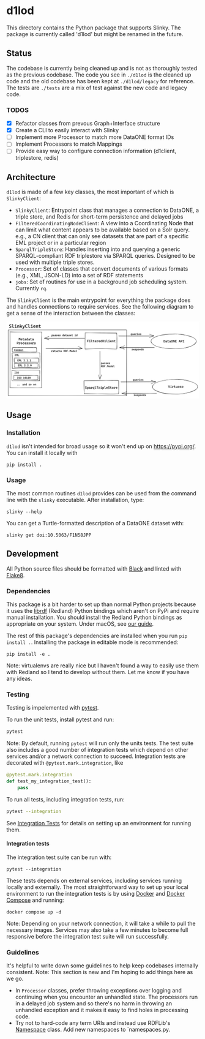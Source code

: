 # d1lod

This directory contains the Python package that supports Slinky.
The package is currently called 'd1lod' but might be renamed in the future.

## Status

The codebase is currently being cleaned up and is not as thoroughly tested as the previous codebase.
The code you see in `./d1lod` is the cleaned up code and the old codebase has
been kept at `./d1lod/legacy` for reference.
The tests are `./tests` are a mix of test against the new code and legacy code.

### TODOS

- [x] Refactor classes from prevous Graph+Interface structure
- [x] Create a CLI to easily interact with Slinky
- [ ] Implement more Processor to match more DataONE format IDs
- [ ] Implement Processors to match Mappings
- [ ] Provide easy way to configure connection information (d1client, triplestore, redis)

## Architecture

`d1lod` is made of a few key classes, the most important of which is `SlinkyClient`:

- `SlinkyClient`: Entrypoint class that manages a connection to DataONE, a triple store, and Redis for short-term persistence and delayed jobs
- `FilteredCoordinatingNodeClient`: A view into a Coordinating Node that can limit what content appears to be available based on a Solr query. e.g., a CN client that can only see datasets that are part of a specific EML project or in a particular region
- `SparqlTripleStore`: Handles inserting into and querying a generic SPARQL-compliant RDF triplestore via SPARQL queries. Designed to be used with multiple triple stores.
- `Processor`: Set of classes that convert documents of various formats (e.g., XML, JSON-LD) into a set of RDF statements
- `jobs`: Set of routines for use in a background job scheduling system. Currently `rq`.

The `SlinkyClient` is the main entrypoint for everything the package does and handles connections to require services.
See the following diagram to get a sense of the interaction between the classes:

![slinky package architecture](./docs/slinky-client-architecture.png)

## Usage

### Installation

`d1lod` isn't intended for broad usage so it won't end up on https://pypi.org/.
You can install it locally with

```
pip install .
```

### Usage

The most common routines `d1lod` provides can be used from the command line with the `slinky` executable.
After installation, type:

```
slinky --help
```

You can get a Turtle-formatted description of a DataONE dataset with:

```
slinky get doi:10.5063/F1N58JPP
```

## Development

All Python source files should be formatted with [Black](https://black.readthedocs.io) and linted with [Flake8](https://flake8.pycqa.org/).

### Dependencies

This package is a bit harder to set up than normal Python projects because it uses the [librdf](https://librdf.org/bindings/) (Redland) Python bindings which aren't on PyPi and require manual installation.
You should install the Redland Python bindings as appropriate on your system.
Under macOS, see [our guide](./docs/install-redlands-bindings.md).

The rest of this package's dependencies are installed when you run `pip install .`.
Installing the package in editable mode is recommended:

```
pip install -e .
```

Note: virtualenvs are really nice but I haven't found a way to easily use them with Redland so I tend to develop without them.
Let me know if you have any ideas.

### Testing

Testing is impelemented with [pytest](https://pytest.org).

To run the unit tests, install pytest and run:

```sh
pytest
```

Note: By default, running `pytest` will run only the units tests.
The test suite also includes a good number of integration tests which depend on other services and/or a network connection to succeed.
Integration tests are decorated with `@pytest.mark.integration`, like

```python
@pytest.mark.integration
def test_my_integration_test():
    pass
```

To run all tests, including integration tests, run:

```sh
pytest --integration
```

See [Integration Tests](#integration-tests) for details on setting up an environment for running them.

#### Integration tests

The integration test suite can be run with:

```
pytest --integration
```

These tests depends on external services, including services running locally and externally.
The most straightforward way to set up your local environment to run the integration tests is by using [Docker](https://www.docker.com/) and [Docker Compose](https://docs.docker.com/compose/) and running:

```
docker compose up -d
```

Note: Depending on your network connection, it will take a while to pull the necessary images. Services may also take a few minutes to become full responsive before the integration test suite will run successfully.

### Guidelines

It's helpful to write down some guidelines to help keep codebases internally consistent.
Note: This section is new and I'm hoping to add things here as we go.

- In `Processor` classes, prefer throwing exceptions over logging and continuing when you encounter an unhandled state. The processors run in a delayed job system and so there's no harm in throwing an unhandled exception and it makes it easy to find holes in processing code.
- Try not to hard-code any term URIs and instead use RDFLib's [Namespace](https://rdflib.readthedocs.io/en/stable/namespaces_and_bindings.html) class. Add new namespaces to `namespaces.py.
